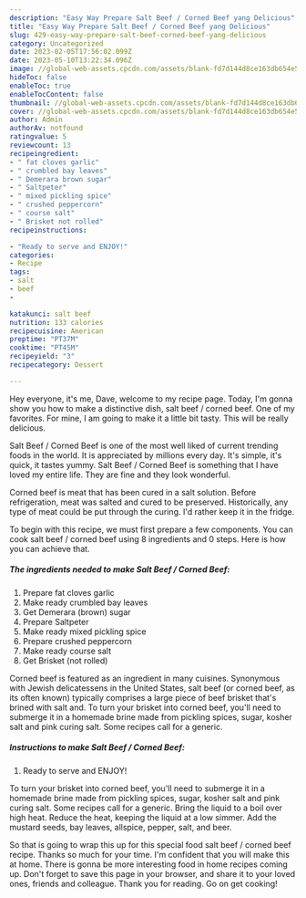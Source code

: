 ```yaml
---
description: "Easy Way Prepare Salt Beef / Corned Beef yang Delicious"
title: "Easy Way Prepare Salt Beef / Corned Beef yang Delicious"
slug: 429-easy-way-prepare-salt-beef-corned-beef-yang-delicious
category: Uncategorized
date: 2023-02-05T17:56:02.099Z
date: 2023-05-10T13:22:34.096Z
image: //global-web-assets.cpcdn.com/assets/blank-fd7d144d8ce163db654e5a02c40b08a2775adb7897d16e4062681dc7e1b2800f.png
hideToc: false
enableToc: true
enableTocContent: false
thumbnail: //global-web-assets.cpcdn.com/assets/blank-fd7d144d8ce163db654e5a02c40b08a2775adb7897d16e4062681dc7e1b2800f.png
cover: //global-web-assets.cpcdn.com/assets/blank-fd7d144d8ce163db654e5a02c40b08a2775adb7897d16e4062681dc7e1b2800f.png
author: Admin
authorAv: notfound
ratingvalue: 5
reviewcount: 13
recipeingredient:
- " fat cloves garlic"
- " crumbled bay leaves"
- " Demerara brown sugar"
- " Saltpeter"
- " mixed pickling spice"
- " crushed peppercorn"
- " course salt"
- " Brisket not rolled"
recipeinstructions:

- "Ready to serve and ENJOY!"
categories:
- Recipe
tags:
- salt
- beef
- 

katakunci: salt beef  
nutrition: 133 calories
recipecuisine: American
preptime: "PT37M"
cooktime: "PT45M"
recipeyield: "3"
recipecategory: Dessert

---
```



Hey everyone, it's me, Dave, welcome to my recipe page. Today, I'm gonna show you how to make a distinctive dish, salt beef / corned beef. One of my favorites. For mine, I am going to make it a little bit tasty. This will be really delicious.

Salt Beef / Corned Beef is one of the most well liked of current trending foods in the world. It is appreciated by millions every day. It's simple, it's quick, it tastes yummy. Salt Beef / Corned Beef is something that I have loved my entire life. They are fine and they look wonderful.

Corned beef is meat that has been cured in a salt solution. Before refrigeration, meat was salted and cured to be preserved. Historically, any type of meat could be put through the curing. I&#39;d rather keep it in the fridge.


To begin with this recipe, we must first prepare a few components. You can cook salt beef / corned beef using 8 ingredients and 0 steps. Here is how you can achieve that.

<!--inarticleads1-->

##### The ingredients needed to make Salt Beef / Corned Beef:

1. Prepare  fat cloves garlic
1. Make ready  crumbled bay leaves
1. Get  Demerara (brown) sugar
1. Prepare  Saltpeter
1. Make ready  mixed pickling spice
1. Prepare  crushed peppercorn
1. Make ready  course salt
1. Get  Brisket (not rolled)


Corned beef is featured as an ingredient in many cuisines. Synonymous with Jewish delicatessens in the United States, salt beef (or corned beef, as its often known) typically comprises a large piece of beef brisket that&#39;s brined with salt and. To turn your brisket into corned beef, you&#39;ll need to submerge it in a homemade brine made from pickling spices, sugar, kosher salt and pink curing salt. Some recipes call for a generic. 

<!--inarticleads2-->

##### Instructions to make Salt Beef / Corned Beef:


1. Ready to serve and ENJOY!

To turn your brisket into corned beef, you&#39;ll need to submerge it in a homemade brine made from pickling spices, sugar, kosher salt and pink curing salt. Some recipes call for a generic. Bring the liquid to a boil over high heat. Reduce the heat, keeping the liquid at a low simmer. Add the mustard seeds, bay leaves, allspice, pepper, salt, and beer. 

So that is going to wrap this up for this special food salt beef / corned beef recipe. Thanks so much for your time. I'm confident that you will make this at home. There is gonna be more interesting food in home recipes coming up. Don't forget to save this page in your browser, and share it to your loved ones, friends and colleague. Thank you for reading. Go on get cooking!
